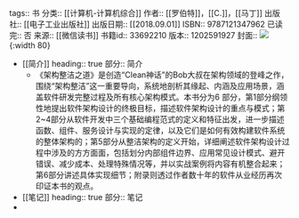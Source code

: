 tags:: 书
分类:: [[计算机-计算机综合]]
作者:: [[罗伯特]]，[[C.]]，[[马丁]]
出版社:: [[电子工业出版社]]
出版日期:: [[2018.09.01]]
ISBN:: 9787121347962
已读完:: 否
来源:: [[微信读书]]
书籍id:: 33692210
版本:: 1202591927
封面:: ![](https://cdn.weread.qq.com/weread/cover/38/yuewen_33692210/s_yuewen_336922101681461600.jpg){:width 80}

- [[简介]]
  heading:: true
  部分:: 简介
	- 《架构整洁之道》是创造“Clean神话”的Bob大叔在架构领域的登峰之作，围绕“架构整洁”这一重要导向，系统地剖析其缘起、内涵及应用场景，涵盖软件研发完整过程及所有核心架构模式。本书分为6 部分，第1部分纲领性地提出软件架构设计的终极目标，描述软件架构设计的重点与模式；第2~4部分从软件开发中三个基础编程范式的定义和特征出发，进一步描述函数、组件、服务设计与实现的定律，以及它们是如何有效构建软件系统的整体架构的；第5部分从整洁架构的定义开始，详细阐述软件架构设计过程中涉及的方方面面，包括划分内部组件边界、应用常见设计模式、避开错误、减少成本、处理特殊情况等，并以实战案例将内容有机整合起来；第6部分讲述具体实现细节；附录则透过作者数十年的软件从业经历再次印证本书的观点。
- [[笔记]]
  heading:: true
  部分:: 笔记
-